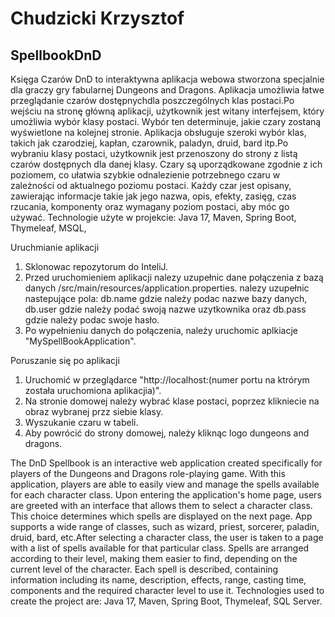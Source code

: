 # Chudzicki Krzysztof
 ## SpellbookDnD
Księga Czarów DnD to interaktywna aplikacja webowa stworzona specjalnie dla graczy gry fabularnej Dungeons and Dragons. Aplikacja umożliwia łatwe przeglądanie czarów dostępnychdla 
poszczególnych klas postaci.Po wejściu na stronę główną aplikacji, użytkownik jest witany interfejsem, który umożliwia wybór klasy postaci. Wybór ten determinuje, jakie czary zostaną wyświetlone na
kolejnej stronie. Aplikacja obsługuje szeroki wybór klas, takich jak czarodziej, kapłan, czarownik, paladyn, druid, bard itp.Po wybraniu klasy postaci, użytkownik jest przenoszony do strony z listą czarów dostępnych
dla danej klasy. Czary są uporządkowane zgodnie z ich poziomem, co ułatwia szybkie odnalezienie potrzebnego czaru w zależności od aktualnego poziomu postaci. Każdy czar jest opisany, zawierając informacje takie jak 
jego nazwa, opis, efekty, zasięg, czas rzucania, komponenty oraz wymagany poziom postaci, aby móc go używać. 
Technologie użyte w projekcie:
Java 17,
Maven,
Spring Boot,
Thymeleaf,
MSQL,



Uruchmianie aplikacji

1. Sklonowac repozytorum  do InteliJ. 
2. Przed uruchomieniem aplikacji nalezy uzupełnic dane połączenia z bazą danych  /src/main/resources/application.properties. nalezy uzupełnic nastepujące pola: db.name gdzie należy podac nazwe bazy danych, db.user gdzie należy podać swoją nazwe uzytkownika oraz db.pass gdzie należy podac swoje hasło.
3. Po wypełnieniu danych do połączenia, należy uruchomic aplkiacje "MySpellBookApplication".

Poruszanie się po aplikacji 

1. Uruchomić w przeglądarce "http://localhost:(numer portu na ktrórym została uruchomiona aplikacjia)".
2. Na stronie domowej należy wybrać klase postaci, poprzez klikniecie na obraz wybranej przz siebie klasy.
3. Wyszukanie czaru w tabeli.
4. Aby powrócić do strony domowej, należy kliknąc logo dungeons and dragons.

The DnD Spellbook is an interactive web application created specifically for players of the Dungeons and Dragons role-playing game. With this application, players are able to easily view and manage the spells available for each character class. Upon entering the application's home page, users are greeted with an interface that allows them to select a character class. This choice determines which spells are displayed on the next page. App supports a wide range of classes, such as wizard, priest, sorcerer, paladin, druid, bard, etc.After selecting a character class, the user is taken to a page with a list of spells available for that particular class. Spells are arranged according to their level, making them easier to find, depending on the current level of the character. Each spell is described, containing information including its name, description, effects, range, casting time, components and the required character level to use it. Technologies used to create the project are:
Java 17,
Maven,
Spring Boot,
Thymeleaf,
SQL Server.
